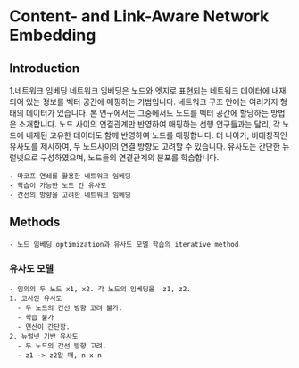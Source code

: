 # Content- and Link-Aware Network Embedding

## Introduction
1.네트워크 임베딩
네트워크 임베딩은 노드와 엣지로 표현되는 네트워크 데이터에 내재되어 있는 정보를 벡터 공간에 매핑하는 기법입니다. 
네트워크 구조 안에는 여러가지 형태의 데이터가 있습니다. 
본 연구에서는 그중에서도 노드를 벡터 공간에 할당하는 방법은 소개합니다.
노드 사이의 연결관계만 반영하여 매핑하는 선행 연구들과는 달리, 각 노드에 내재된 고유한 데이터도 함께 반영하여 노드를 매핑합니다. 
더 나아가, 비대칭적인 유사도를 제시하여, 두 노드사이의 연결 방향도 고려할 수 있습니다.
 유사도는 간단한 뉴럴넷으로 구성하였으며, 노드들의 연결관계의 분포를 학습합니다.

    - 마코프 연쇄를 활용한 네트워크 임베딩
    - 학습이 가능한 노드 간 유사도
    - 간선의 방향을 고려한 네트워크 임베딩
## Methods
    - 노드 임베딩 optimization과 유사도 모델 학습의 iterative method
### 유사도 모델
    - 임의의 두 노드 x1, x2. 각 노드의 임베딩을  z1, z2.
    1. 코사인 유사도
      - 두 노드의 간선 방향 고려 불가.
      - 학습 불가
      - 연산이 간단함.
    2. 뉴럴넷 기반 유사도
      - 두 노드의 간선 방향 고려.
      - z1 -> z2일 때, n x n 

   
